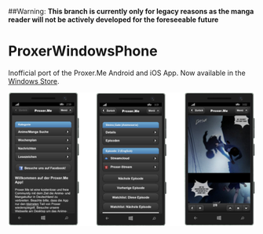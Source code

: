 ##Warning:
**This branch is currently only for legacy reasons as the manga reader will not be actively developed for the foreseeable future**

# ProxerWindowsPhone
Inofficial port of the Proxer.Me Android and iOS App. Now available in the [Windows Store](https://www.microsoft.com/store/apps/9nblggh4wq8z).

![Screenshots](Screenshots.png)
